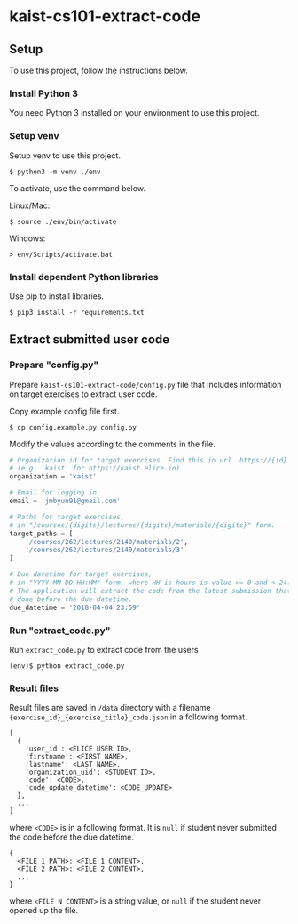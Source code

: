 # kaist-cs101-extract-code

## Setup

To use this project, follow the instructions below.

### Install Python 3

You need Python 3 installed on your environment to use this project.

### Setup venv

Setup venv to use this project.

```
$ python3 -m venv ./env
```

To activate, use the command below.

Linux/Mac:
```
$ source ./env/bin/activate
```

Windows:
```
> env/Scripts/activate.bat
```

### Install dependent Python libraries

Use pip to install libraries.

```
$ pip3 install -r requirements.txt
```

## Extract submitted user code

### Prepare "config.py"

Prepare `kaist-cs101-extract-code/config.py` file that includes 
information on target exercises to extract user code.

Copy example config file first. 
```
$ cp config.example.py config.py
```

Modify the values according to the comments in the file.
```python
# Organization id for target exercises. Find this in url. https://{id}.elice.io
# (e.g. 'kaist' for https://kaist.elice.io)
organization = 'kaist' 

# Email for logging in.
email = 'jmbyun91@gmail.com'

# Paths for target exercises, 
# in "/courses/{digits}/lectures/{digits}/materials/{digits}" form.
target_paths = [
    '/courses/262/lectures/2140/materials/2',
    '/courses/262/lectures/2140/materials/3'
]

# Due datetime for target exercises,
# in "YYYY-MM-DD HH:MM" form, where HH is hours is value >= 0 and < 24.
# The application will extract the code from the latest submission that was
# done before the due datetime.
due_datetime = '2018-04-04 23:59'
```

### Run "extract_code.py"

Run `extract_code.py` to extract code from the users

```
(env)$ python extract_code.py
```

### Result files

Result files are saved in `/data` directory with 
a filename `{exercise_id}_{exercise_title}_code.json`
in a following format.

```
[
  {
    'user_id': <ELICE USER ID>, 
    'firstname': <FIRST NAME>, 
    'lastname': <LAST NAME>, 
    'organization_uid': <STUDENT ID>, 
    'code': <CODE>,
    'code_update_datetime': <CODE_UPDATE>
  },
  ...
]
```

where `<CODE>` is in a following format. 
It is `null` if student never submitted the code before the due datetime.

```
{
  <FILE 1 PATH>: <FILE 1 CONTENT>,
  <FILE 2 PATH>: <FILE 2 CONTENT>,
  ...
}
```

where `<FILE N CONTENT>` is a string value, 
or `null` if the student never opened up the file.